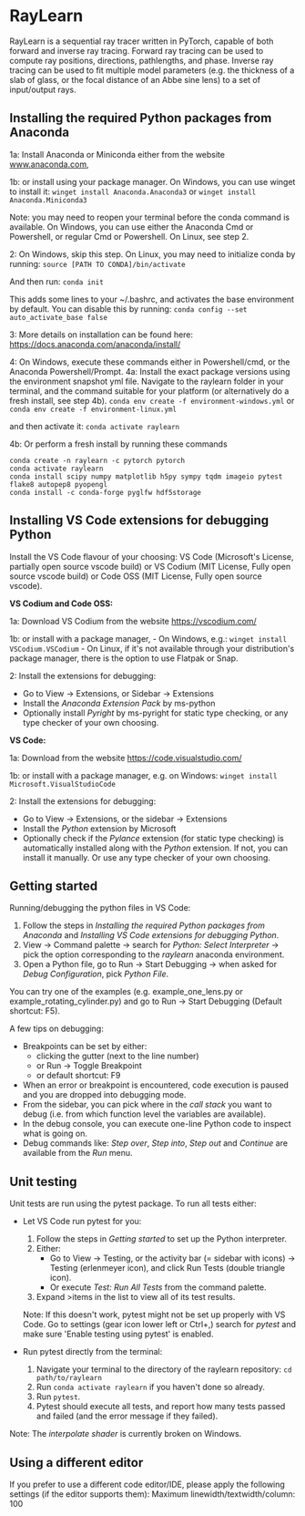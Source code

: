 # RayLearn

RayLearn is a sequential ray tracer written in PyTorch, capable of both forward and inverse ray tracing. Forward ray tracing can be used to compute ray positions, directions, pathlengths, and phase. Inverse ray tracing can be used to fit multiple model parameters (e.g. the thickness of a slab of glass, or the focal distance of an Abbe sine lens) to a set of input/output rays.

## Installing the required Python packages from Anaconda

1a: Install Anaconda or Miniconda either from the website www.anaconda.com,

1b: or install using your package manager. On Windows, you can use winget to install it:
`winget install Anaconda.Anaconda3`
or
`winget install Anaconda.Miniconda3`

Note: you may need to reopen your terminal before the conda command is available. On Windows, you can use either the Anaconda Cmd or Powershell, or regular Cmd or Powershell. On Linux, see step 2.

2: On Windows, skip this step. On Linux, you may need to initialize conda by running:
`source [PATH TO CONDA]/bin/activate`

And then run:
`conda init`

This adds some lines to your ~/.bashrc, and activates the base environment by default. You can disable this by running:
`conda config --set auto_activate_base false`

3: More details on installation can be found here: https://docs.anaconda.com/anaconda/install/

4: On Windows, execute these commands either in Powershell/cmd, or the Anaconda Powershell/Prompt.
4a: Install the exact package versions using the environment snapshot yml file. Navigate to the raylearn folder in your terminal, and the command suitable for your platform (or alternatively do a fresh install, see step 4b).
`conda env create -f environment-windows.yml`
or
`conda env create -f environment-linux.yml`

and then activate it:
`conda activate raylearn`

4b: Or perform a fresh install by running these commands

```
conda create -n raylearn -c pytorch pytorch
conda activate raylearn
conda install scipy numpy matplotlib h5py sympy tqdm imageio pytest flake8 autopep8 pyopengl
conda install -c conda-forge pyglfw hdf5storage
```

## Installing VS Code extensions for debugging Python

Install the VS Code flavour of your choosing: VS Code (Microsoft's License, partially open source vscode build) or VS Codium (MIT License, Fully open source vscode build) or Code OSS (MIT License, Fully open source vscode).

**VS Codium and Code OSS:**

1a: Download VS Codium from the website https://vscodium.com/

1b: or install with a package manager,
    - On Windows, e.g.: `winget install VSCodium.VSCodium`
    - On Linux, if it's not available through your distribution's package manager, there is the option to use Flatpak or Snap.

2: Install the extensions for debugging:

- Go to View → Extensions, or Sidebar → Extensions
- Install the *Anaconda Extension Pack* by ms-python
- Optionally install *Pyright* by ms-pyright for static type checking,
  or any type checker of your own choosing.

**VS Code:**

1a: Download from the website https://code.visualstudio.com/

1b: or install with a package manager, e.g. on Windows: `winget install Microsoft.VisualStudioCode`

2: Install the extensions for debugging:

- Go to View → Extensions, or the sidebar → Extensions
- Install the *Python* extension by Microsoft
- Optionally check if the *Pylance* extension (for static type checking) is
  automatically installed along with the *Python* extension. If not, you can
  install it manually. Or use any type checker of your own choosing.

## Getting started

Running/debugging the python files in VS Code:

1. Follow the steps in *Installing the required Python packages from Anaconda* and *Installing VS Code extensions for debugging Python*.
2. View → Command palette → search for *Python: Select Interpreter* → pick the option corresponding to the *raylearn* anaconda environment.
3. Open a Python file, go to Run → Start Debugging → when asked for *Debug Configuration*, pick *Python File*.

You can try one of the examples (e.g. example_one_lens.py or example_rotating_cylinder.py) and go to Run → Start Debugging (Default shortcut: F5).

A few tips on debugging:

- Breakpoints can be set by either:
  - clicking the gutter (next to the line number)
  - or Run → Toggle Breakpoint
  - or default shortcut: F9
- When an error or breakpoint is encountered, code execution is paused and you are dropped into debugging mode.
- From the sidebar, you can pick where in the *call stack* you want to debug (i.e. from which function level the variables are available).
- In the debug console, you can execute one-line Python code to inspect what is going on.
- Debug commands like: *Step over*, *Step into*, *Step out* and *Continue* are available from the *Run* menu.

## Unit testing

Unit tests are run using the pytest package. To run all tests either:

- Let VS Code run pytest for you:
  
  1. Follow the steps in *Getting started* to set up the Python interpreter.
  2. Either:
     - Go to View → Testing, or the activity bar (= sidebar with icons) → Testing (erlenmeyer icon), and click Run Tests (double triangle icon).
     - Or execute *Test: Run All Tests* from the command palette.
  3. Expand >items in the list to view all of its test results.

  Note: If this doesn't work, pytest might not be set up properly with VS Code. Go to settings (gear icon lower left or Ctrl+,) search for *pytest* and make sure 'Enable testing using pytest' is enabled.

- Run pytest directly from the terminal:
  
  1. Navigate your terminal to the directory of the raylearn repository: `cd path/to/raylearn`
  2. Run `conda activate raylearn` if you haven't done so already.
  3. Run `pytest`.
  4. Pytest should execute all tests, and report how many tests passed and failed (and the error message if they failed).

Note: The *interpolate shader* is currently broken on Windows.

## Using a different editor

If you prefer to use a different code editor/IDE, please apply the following settings (if the editor supports them):
Maximum linewidth/textwidth/column: 100
